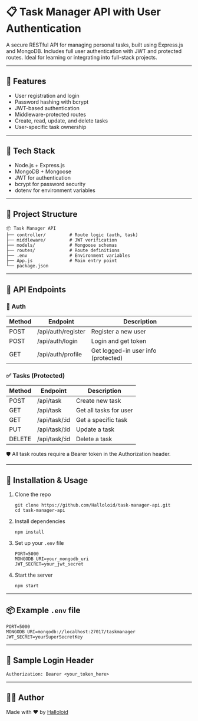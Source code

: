 # 📋 Task Manager API with User Authentication

A secure RESTful API for managing personal tasks, built using Express.js and MongoDB. Includes full user authentication with JWT and protected routes. Ideal for learning or integrating into full-stack projects.

---

## 🚀 Features

- User registration and login  
- Password hashing with bcrypt  
- JWT-based authentication  
- Middleware-protected routes  
- Create, read, update, and delete tasks  
- User-specific task ownership

---

## 🧰 Tech Stack

- Node.js + Express.js  
- MongoDB + Mongoose  
- JWT for authentication  
- bcrypt for password security  
- dotenv for environment variables

---

## 📁 Project Structure

```
📦 Task Manager API
├── controller/         # Route logic (auth, task)
├── middleware/         # JWT verification
├── models/             # Mongoose schemas
├── routes/             # Route definitions
├── .env                # Environment variables
├── App.js              # Main entry point
└── package.json
```

---

## 🔐 API Endpoints

### 🔑 Auth

| Method | Endpoint              | Description           |
|--------|-----------------------|-----------------------|
| POST   | /api/auth/register    | Register a new user   |
| POST   | /api/auth/login       | Login and get token   |
| GET    | /api/auth/profile     | Get logged-in user info (protected) |

### ✅ Tasks (Protected)

| Method | Endpoint        | Description              |
|--------|-----------------|--------------------------|
| POST   | /api/task       | Create new task          |
| GET    | /api/task       | Get all tasks for user   |
| GET    | /api/task/:id   | Get a specific task      |
| PUT    | /api/task/:id   | Update a task            |
| DELETE | /api/task/:id   | Delete a task            |

🛡️ All task routes require a Bearer token in the Authorization header.

---

## 🔧 Installation & Usage

1. Clone the repo  
   ```
   git clone https://github.com/Halloloid/task-manager-api.git
   cd task-manager-api
   ```

2. Install dependencies  
   ```
   npm install
   ```

3. Set up your `.env` file  
   ```
   PORT=5000
   MONGODB_URI=your_mongodb_uri
   JWT_SECRET=your_jwt_secret
   ```

4. Start the server  
   ```
   npm start
   ```

---

## 📦 Example `.env` file

```env
PORT=5000
MONGODB_URI=mongodb://localhost:27017/taskmanager
JWT_SECRET=yourSuperSecretKey
```

---

## 📮 Sample Login Header

```
Authorization: Bearer <your_token_here>
```

---

## 🙋‍♂️ Author

Made with ❤️ by [Halloloid](https://github.com/Halloloid)
